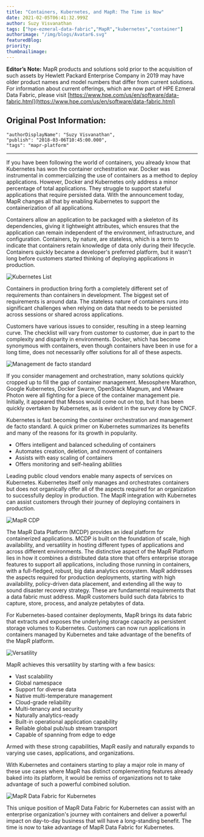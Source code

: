 ```yaml
---
title: "Containers, Kubernetes, and MapR: The Time is Now"
date: 2021-02-05T06:41:32.999Z
author: Suzy Visvanathan 
tags: ["hpe-ezmeral-data-fabric","MapR","kubernetes","container"]
authorimage: "/img/blogs/Avatar6.svg"
featuredBlog:
priority:
thumbnailimage:
---
```

**Editor’s Note:** MapR products and solutions sold prior to the acquisition of such assets by Hewlett Packard Enterprise Company in 2019 may have older product names and model numbers that differ from current solutions. For information about current offerings, which are now part of HPE Ezmeral Data Fabric, please visit [https://www.hpe.com/us/en/software/data-fabric.html](https://www.hpe.com/us/en/software/data-fabric.html)

## Original Post Information:

```
"authorDisplayName": "Suzy Visvanathan",
"publish": "2018-03-06T10:45:00.000",
"tags": "mapr-platform"
```
---
If you have been following the world of containers, you already know that Kubernetes has won the container orchestration war. Docker was instrumental in commercializing the use of containers as a method to deploy applications. However, Docker and Kubernetes only address a minor percentage of total applications. They struggle to support stateful applications that require persisted data. With the announcement today, MapR changes all that by enabling Kubernetes to support the containerization of all applications.

Containers allow an application to be packaged with a skeleton of its dependencies, giving it lightweight attributes, which ensures that the application can remain independent of the environment, infrastructure, and configuration. Containers, by nature, are stateless, which is a term to indicate that containers retain knowledge of data only during their lifecycle. Containers quickly became a developer's preferred platform, but it wasn't long before customers started thinking of deploying applications in production.

![Kubernetes List](https://hpe-developer-portal.s3.amazonaws.com/uploads/media/2021/1/kubernetes-list-1612507221998.png)

Containers in production bring forth a completely different set of requirements than containers in development. The biggest set of requirements is around data. The stateless nature of containers runs into significant challenges when relying on data that needs to be persisted across sessions or shared across applications.

Customers have various issues to consider, resulting in a steep learning curve. The checklist will vary from customer to customer, due in part to the complexity and disparity in environments. Docker, which has become synonymous with containers, even though containers have been in use for a long time, does not necessarily offer solutions for all of these aspects.

![Management de facto standard](https://hpe-developer-portal.s3.amazonaws.com/uploads/media/2021/1/standard-1612507235714.png)

If you consider management and orchestration, many solutions quickly cropped up to fill the gap of container management. Mesosphere Marathon, Google Kubernetes, Docker Swarm, OpenStack Magnum, and VMware Photon were all fighting for a piece of the container management pie. Initially, it appeared that Mesos would come out on top, but it has been quickly overtaken by Kubernetes, as is evident in the survey done by CNCF.


Kubernetes is fast becoming the container orchestration and management de facto standard. A quick primer on Kubernetes summarizes its benefits and many of the reasons for its growth in popularity.

* Offers intelligent and balanced scheduling of containers
* Automates creation, deletion, and movement of containers
* Assists with easy scaling of containers
* Offers monitoring and self-healing abilities


Leading public cloud vendors enable many aspects of services on Kubernetes. Kubernetes itself only manages and orchestrates containers but does not organically offer all of the aspects required for an organization to successfully deploy in production. The MapR integration with Kubernetes can assist customers through their journey of deploying containers in production.

![MapR CDP](https://hpe-developer-portal.s3.amazonaws.com/uploads/media/2021/1/mapr-cdp-1612507248730.png)

The MapR Data Platform (MCDP) provides an ideal platform for containerized applications. MCDP is built on the foundation of scale, high availability, and versatility in hosting different types of applications and across different environments. The distinctive aspect of the MapR Platform lies in how it combines a distributed data store that offers enterprise storage features to support all applications, including those running in containers, with a full-fledged, robust, big data analytics ecosystem. MapR addresses the aspects required for production deployments, starting with high availability, policy-driven data placement, and extending all the way to sound disaster recovery strategy. These are fundamental requirements that a data fabric must address. MapR customers build such data fabrics to capture, store, process, and analyze petabytes of data.

For Kubernetes-based container deployments, MapR brings its data fabric that extracts and exposes the underlying storage capacity as persistent storage volumes to Kubernetes. Customers can now run applications in containers managed by Kubernetes and take advantage of the benefits of the MapR platform.

![Versatility](https://hpe-developer-portal.s3.amazonaws.com/uploads/media/2021/1/versatility-1612507262825.png)

MapR achieves this versatility by starting with a few basics:

* Vast scalability
* Global namespace
* Support for diverse data
* Native multi-temperature management
* Cloud-grade reliability
* Multi-tenancy and security
* Naturally analytics-ready
* Built-in operational application capability
* Reliable global pub/sub stream transport
* Capable of spanning from edge to edge


Armed with these strong capabilities, MapR easily and naturally expands to varying use cases, applications, and organizations.

With Kubernetes and containers starting to play a major role in many of these use cases where MapR has distinct complementing features already baked into its platform, it would be remiss of organizations not to take advantage of such a powerful combined solution.

![MapR Data Fabric for Kubernetes](https://hpe-developer-portal.s3.amazonaws.com/uploads/media/2021/1/mapr-data-fabric-kubernetes-1612507274729.png)

This unique position of MapR Data Fabric for Kubernetes can assist with an enterprise organization's journey with containers and deliver a powerful impact on day-to-day business that will have a long-standing benefit. The time is now to take advantage of MapR Data Fabric for Kubernetes.